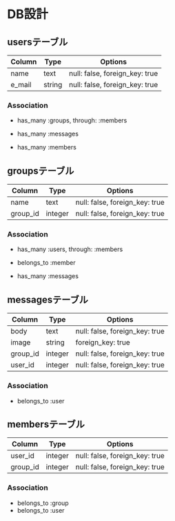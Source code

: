 # DB設計

## usersテーブル

|Column|Type|Options|
|------|----|-------|
|name|text|null: false, foreign_key: true|
|e_mail|string|null: false, foreign_key: true|

### Association
- has_many :groups, through: :members

- has_many :messages
- has_many :members



## groupsテーブル

|Column|Type|Options|
|------|----|-------|
|name|text|null: false, foreign_key: true|
|group_id|integer|null: false, foreign_key: true|

### Association
- has_many :users, through: :members

- belongs_to :member

- has_many :messages



## messagesテーブル

|Column|Type|Options|
|------|----|-------|
|body|text|null: false, foreign_key: true|
|image|string|foreign_key: true|
|group_id|integer|null: false, foreign_key: true|
|user_id|integer|null: false, foreign_key: true|

### Association
- belongs_to :user



## membersテーブル

|Column|Type|Options|
|------|----|-------|
|user_id|integer|null: false, foreign_key: true|
|group_id|integer|null: false, foreign_key: true|

### Association
- belongs_to :group
- belongs_to :user
